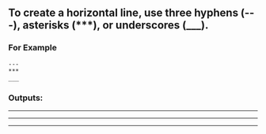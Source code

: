 ## To create a horizontal line, use three hyphens (---), asterisks (***), or underscores (___).
### For Example 
```
---
***
___
```
### Outputs:
---
***
___




